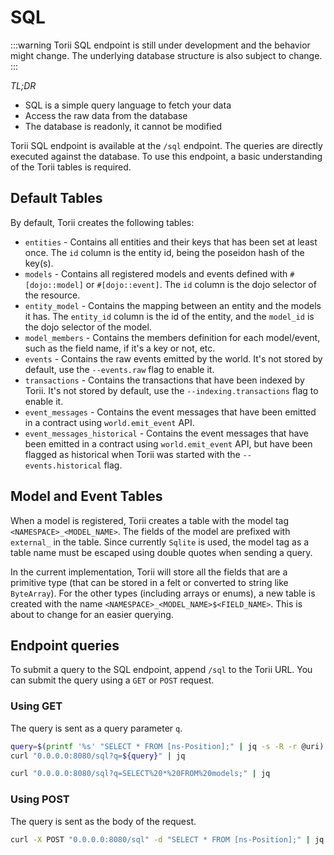 # SQL

:::warning
Torii SQL endpoint is still under development and the behavior might change.
The underlying database structure is also subject to change.
:::

_TL;DR_

-   SQL is a simple query language to fetch your data
-   Access the raw data from the database
-   The database is readonly, it cannot be modified

Torii SQL endpoint is available at the `/sql` endpoint. The queries are directly executed against the database.
To use this endpoint, a basic understanding of the Torii tables is required.

## Default Tables

By default, Torii creates the following tables:

- `entities` - Contains all entities and their keys that has been set at least once. The `id` column is the entity id, being the poseidon hash of the key(s).
- `models` - Contains all registered models and events defined with `#[dojo::model]` or `#[dojo::event]`. The `id` column is the dojo selector of the resource.
- `entity_model` - Contains the mapping between an entity and the models it has. The `entity_id` column is the id of the entity, and the `model_id` is the dojo selector of the model.
- `model_members` - Contains the members definition for each model/event, such as the field name, if it's a key or not, etc.
- `events` - Contains the raw events emitted by the world. It's not stored by default, use the `--events.raw` flag to enable it.
- `transactions` - Contains the transactions that have been indexed by Torii. It's not stored by default, use the `--indexing.transactions` flag to enable it.
- `event_messages` - Contains the event messages that have been emitted in a contract using `world.emit_event` API.
- `event_messages_historical` - Contains the event messages that have been emitted in a contract using `world.emit_event` API, but have been flagged as historical when Torii was started with the `--events.historical` flag.

## Model and Event Tables

When a model is registered, Torii creates a table with the model tag `<NAMESPACE>_<MODEL_NAME>`. The fields of the model are prefixed with `external_` in the table.
Since currently `Sqlite` is used, the model tag as a table name must be escaped using double quotes when sending a query.

In the current implementation, Torii will store all the fields that are a primitive type (that can be stored in a felt or converted to string like `ByteArray`). For the other types (including arrays or enums), a new table is created with the name `<NAMESPACE>_<MODEL_NAME>$<FIELD_NAME>`. This is about to change for an easier querying.

## Endpoint queries

To submit a query to the SQL endpoint, append `/sql` to the Torii URL. You can submit the query using a `GET` or `POST` request.

### Using GET

The query is sent as a query parameter `q`.

```bash
query=$(printf '%s' "SELECT * FROM [ns-Position];" | jq -s -R -r @uri)
curl "0.0.0.0:8080/sql?q=${query}" | jq
```

```bash
curl "0.0.0.0:8080/sql?q=SELECT%20*%20FROM%20models;" | jq
```

### Using POST

The query is sent as the body of the request.

```bash
curl -X POST "0.0.0.0:8080/sql" -d "SELECT * FROM [ns-Position];" | jq
```
